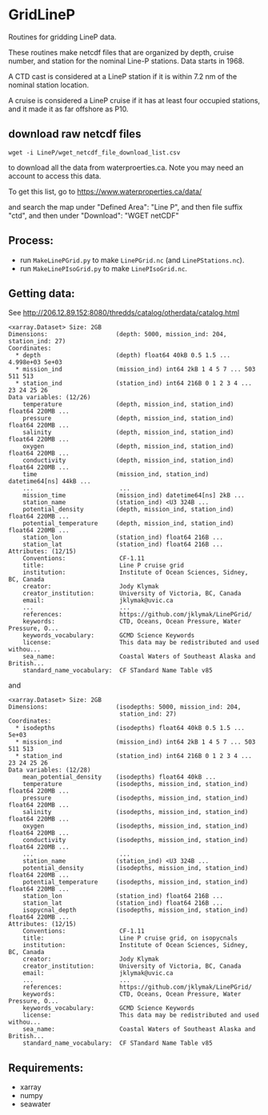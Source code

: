 # GridLineP

Routines for gridding LineP data.

These routines make netcdf files that are organized by depth, cruise number,
and station for the nominal Line-P stations.  Data starts in 1968.

A CTD cast is considered at a LineP station if it is within 7.2 nm of the
nominal station location.

A cruise is considered a LineP cruise if it has at least four occupied
stations, and it made it as far offshore as P10.

## download raw netcdf files

```
wget -i LineP/wget_netcdf_file_download_list.csv
```

to download all the data from waterproerties.ca.  Note you may need an account to access this data.

To get this list, go to https://www.waterproperties.ca/data/

and search the map under "Defined Area": "Line P", and then file suffix "ctd", and then under "Download": "WGET netCDF"

## Process:

- run `MakeLinePGrid.py` to make `LinePGrid.nc` (and `LinePStations.nc`).
- run `MakeLinePIsoGrid.py` to make `LinePIsoGrid.nc`.




## Getting data:

See http://206.12.89.152:8080/thredds/catalog/otherdata/catalog.html

```
<xarray.Dataset> Size: 2GB
Dimensions:                   (depth: 5000, mission_ind: 204, station_ind: 27)
Coordinates:
  * depth                     (depth) float64 40kB 0.5 1.5 ... 4.998e+03 5e+03
  * mission_ind               (mission_ind) int64 2kB 1 4 5 7 ... 503 511 513
  * station_ind               (station_ind) int64 216B 0 1 2 3 4 ... 23 24 25 26
Data variables: (12/26)
    temperature               (depth, mission_ind, station_ind) float64 220MB ...
    pressure                  (depth, mission_ind, station_ind) float64 220MB ...
    salinity                  (depth, mission_ind, station_ind) float64 220MB ...
    oxygen                    (depth, mission_ind, station_ind) float64 220MB ...
    conductivity              (depth, mission_ind, station_ind) float64 220MB ...
    time                      (mission_ind, station_ind) datetime64[ns] 44kB ...
    ...                        ...
    mission_time              (mission_ind) datetime64[ns] 2kB ...
    station_name              (station_ind) <U3 324B ...
    potential_density         (depth, mission_ind, station_ind) float64 220MB ...
    potential_temperature     (depth, mission_ind, station_ind) float64 220MB ...
    station_lon               (station_ind) float64 216B ...
    station_lat               (station_ind) float64 216B ...
Attributes: (12/15)
    Conventions:               CF-1.11
    title:                     Line P cruise grid
    institution:               Institute of Ocean Sciences, Sidney, BC, Canada
    creator:                   Jody Klymak
    creator_institution:       University of Victoria, BC, Canada
    email:                     jklymak@uvic.ca
    ...                        ...
    references:                https://github.com/jklymak/LinePGrid/
    keywords:                  CTD, Oceans, Ocean Pressure, Water Pressure, O...
    keywords_vocabulary:       GCMD Science Keywords
    license:                   This data may be redistributed and used withou...
    sea_name:                  Coastal Waters of Southeast Alaska and British...
    standard_name_vocabulary:  CF STandard Name Table v85
```

and

```
<xarray.Dataset> Size: 2GB
Dimensions:                   (isodepths: 5000, mission_ind: 204,
                               station_ind: 27)
Coordinates:
  * isodepths                 (isodepths) float64 40kB 0.5 1.5 ... 5e+03
  * mission_ind               (mission_ind) int64 2kB 1 4 5 7 ... 503 511 513
  * station_ind               (station_ind) int64 216B 0 1 2 3 4 ... 23 24 25 26
Data variables: (12/28)
    mean_potential_density    (isodepths) float64 40kB ...
    temperature               (isodepths, mission_ind, station_ind) float64 220MB ...
    pressure                  (isodepths, mission_ind, station_ind) float64 220MB ...
    salinity                  (isodepths, mission_ind, station_ind) float64 220MB ...
    oxygen                    (isodepths, mission_ind, station_ind) float64 220MB ...
    conductivity              (isodepths, mission_ind, station_ind) float64 220MB ...
    ...                        ...
    station_name              (station_ind) <U3 324B ...
    potential_density         (isodepths, mission_ind, station_ind) float64 220MB ...
    potential_temperature     (isodepths, mission_ind, station_ind) float64 220MB ...
    station_lon               (station_ind) float64 216B ...
    station_lat               (station_ind) float64 216B ...
    isopycnal_depth           (isodepths, mission_ind, station_ind) float64 220MB ...
Attributes: (12/15)
    Conventions:               CF-1.11
    title:                     Line P cruise grid, on isopycnals
    institution:               Institute of Ocean Sciences, Sidney, BC, Canada
    creator:                   Jody Klymak
    creator_institution:       University of Victoria, BC, Canada
    email:                     jklymak@uvic.ca
    ...                        ...
    references:                https://github.com/jklymak/LinePGrid/
    keywords:                  CTD, Oceans, Ocean Pressure, Water Pressure, O...
    keywords_vocabulary:       GCMD Science Keywords
    license:                   This data may be redistributed and used withou...
    sea_name:                  Coastal Waters of Southeast Alaska and British...
    standard_name_vocabulary:  CF STandard Name Table v85
```

## Requirements:

- xarray
- numpy
- seawater
